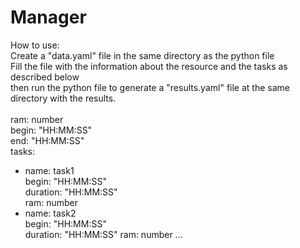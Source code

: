 # Manager
How to use:\
Create a "data.yaml" file in the same directory as the python file\
Fill the file with the information about the resource and the tasks as described below\
then run the python file to generate a "results.yaml" file at the same directory with the results.
\
\
ram: number\
begin: "HH:MM:SS"\
end: "HH:MM:SS"\
tasks:
  - name: task1\
    begin: "HH:MM:SS"\
    duration: "HH:MM:SS"\
    ram: number
  - name: task2\
    begin: "HH:MM:SS"\
    duration: "HH:MM:SS"
    ram: number
  ...
